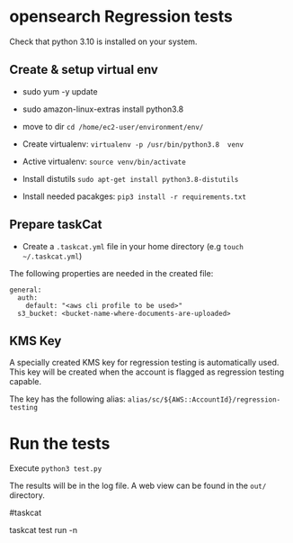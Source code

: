 # opensearch Regression tests

Check that python 3.10 is installed on your system.

## Create & setup virtual env

* sudo yum -y update 
* sudo amazon-linux-extras install python3.8

* move to dir  `cd /home/ec2-user/environment/env/`

* Create virtualenv: `virtualenv -p /usr/bin/python3.8  venv`
 

* Active virtualenv: `source venv/bin/activate`

* Install distutils `sudo apt-get install python3.8-distutils`

* Install needed pacakges: `pip3 install -r requirements.txt`

## Prepare taskCat

* Create a `.taskcat.yml` file in your home directory (e.g `touch ~/.taskcat.yml`)

The following properties are needed in the created file:

```
general:
  auth:
    default: "<aws cli profile to be used>"
  s3_bucket: <bucket-name-where-documents-are-uploaded>
```

## KMS Key

A specially created KMS key for regression testing is automatically used. This key will be created when the account is flagged as regression testing capable.

The key has the following alias: `alias/sc/${AWS::AccountId}/regression-testing`

# Run the tests

Execute `python3 test.py`

The results will be in the log file. A web view can be found in the `out/` directory.

#taskcat 

taskcat test run -n


